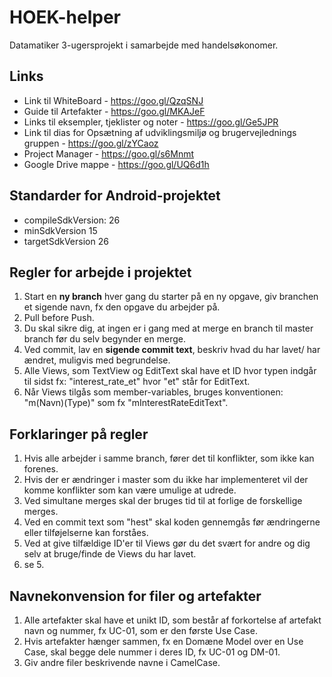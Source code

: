# HOEK-helper

Datamatiker 3-ugersprojekt i samarbejde med handelsøkonomer.

## Links

* Link til WhiteBoard - https://goo.gl/QzqSNJ
* Guide til Artefakter - https://goo.gl/MKAJeF
* Links til eksempler, tjeklister og noter - https://goo.gl/Ge5JPR
* Link til dias for Opsætning af udviklingsmiljø og brugervejlednings gruppen - https://goo.gl/zYCaoz
* Project Manager - https://goo.gl/s6Mnmt
* Google Drive mappe - https://goo.gl/UQ6d1h

## Standarder for Android-projektet

* compileSdkVersion: 26 <br>
* minSdkVersion 15 <br>
* targetSdkVersion 26 <br>

## Regler for arbejde i projektet

1. Start en **ny branch** hver gang du starter på en ny opgave, giv branchen et sigende navn, fx den opgave du arbejder på.
2. Pull before Push.
3. Du skal sikre dig, at ingen er i gang med at merge en branch til master branch før du selv begynder en merge.
4. Ved commit, lav en **sigende commit text**, beskriv hvad du har lavet/ har ændret, muligvis med begrundelse.
5. Alle Views, som TextView og EditText skal have et ID hvor typen indgår til sidst fx: "interest_rate_et" hvor "et" står for EditText.
6. Når Views tilgås som member-variables, bruges konventionen: "m(Navn)(Type)" som fx "mInterestRateEditText".

## Forklaringer på regler

1. Hvis alle arbejder i samme branch, fører det til konflikter, som ikke kan forenes.
2. Hvis der er ændringer i master som du ikke har implementeret vil der komme konflikter som kan være umulige at udrede.
3. Ved simultane merges skal der bruges tid til at forlige de forskellige merges.
4. Ved en commit text som "hest" skal koden gennemgås før ændringerne eller tilføjelserne kan forståes.
5. Ved at give tilfældige ID'er til Views gør du det svært for andre og dig selv at bruge/finde de Views du har lavet.
6. se 5.

## Navnekonvension for filer og artefakter

1. Alle artefakter skal have et unikt ID, som består af forkortelse af artefakt navn og nummer, fx UC-01, som er den første Use Case.
2. Hvis artefakter hænger sammen, fx en Domæne Model over en Use Case, skal begge dele nummer i deres ID, fx UC-01 og DM-01.
3. Giv andre filer beskrivende navne i CamelCase.
